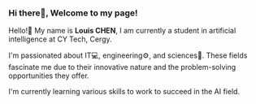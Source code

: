 ### Hi there👋, Welcome to my page!

Hello!👻 My name is **Louis CHEN**, I am currently a student in artificial intelligence at CY Tech, Cergy.

I'm passionated about IT💻, engineering⚙, and sciences🔬. These fields fascinate me due to their innovative nature and the problem-solving opportunities they offer.

I'm currently learning various skills to work to succeed in the AI field.
<!--
**MiraiLouis/MiraiLouis** is a ✨ _special_ ✨ repository because its `README.md` (this file) appears on your GitHub profile.

Here are some ideas to get you started:

- 🔭 I’m currently working on building an interactive AI.
- 🌱 I’m currently learning PyTorch
- 📫 How to reach me: ...
- ⚡ Fun fact: ...
-->
